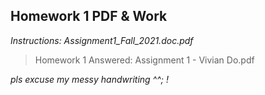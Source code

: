 ## Homework 1 PDF & Work

*Instructions: Assignment1_Fall_2021.doc.pdf*

>Homework 1 Answered: Assignment 1 - Vivian Do.pdf

*pls excuse my messy handwriting ^^; !*
